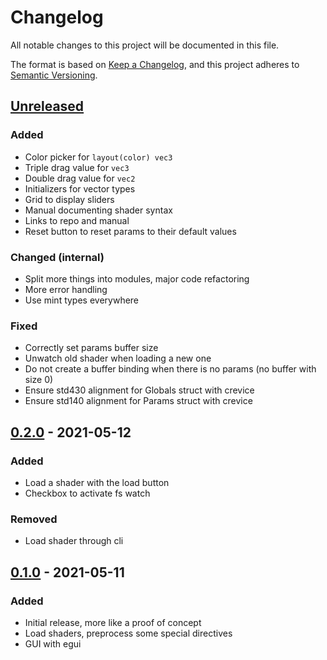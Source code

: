 # Changelog

All notable changes to this project will be documented in this file.

The format is based on [Keep a Changelog](https://keepachangelog.com/en/1.0.0/), and this project
adheres to [Semantic Versioning](https://semver.org/spec/v2.0.0.html).

## [Unreleased]

### Added

- Color picker for `layout(color) vec3`
- Triple drag value for `vec3`
- Double drag value for `vec2`
- Initializers for vector types
- Grid to display sliders
- Manual documenting shader syntax
- Links to repo and manual
- Reset button to reset params to their default values

### Changed (internal)

- Split more things into modules, major code refactoring
- More error handling
- Use mint types everywhere

### Fixed

- Correctly set params buffer size
- Unwatch old shader when loading a new one
- Do not create a buffer binding when there is no params (no buffer with size 0)
- Ensure std430 alignment for Globals struct with crevice
- Ensure std140 alignment for Params struct with crevice

## [0.2.0] - 2021-05-12

### Added

- Load a shader with the load button
- Checkbox to activate fs watch

### Removed

- Load shader through cli

## [0.1.0] - 2021-05-11

### Added

- Initial release, more like a proof of concept
- Load shaders, preprocess some special directives
- GUI with egui

[Unreleased]: https://github.com/Gui-Yom/nuance/compare/v0.2.0...HEAD

[0.2.0]: https://github.com/Gui-Yom/nuance/compare/v0.1.0...v0.2.0

[0.1.0]: https://github.com/Gui-Yom/nuance/releases/tag/v0.1.0
